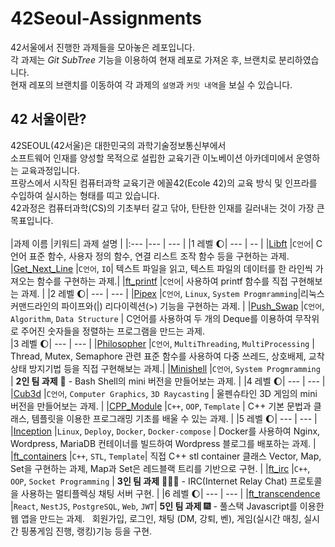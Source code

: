 # 42Seoul-Assignments
42서울에서 진행한 과제들을 모아놓은 레포입니다.   
각 과제는 *Git SubTree* 기능을 이용하여 현재 레포로 가져온 후, 브랜치로 분리하였습니다.   
현재 레포의 브랜치를 이동하여 각 과제의 `설명`과 `커밋 내역`을 보실 수 있습니다.
<br/>
## 42 서울이란?
42SEOUL(42서울)은 대한민국의 과학기술정보통신부에서    
소프트웨어 인재를 양성할 목적으로 설립한 교육기관 이노베이션 아카데미에서 운영하는 교육과정입니다.   
프랑스에서 시작된 컴퓨터과학 교육기관 에꼴42(Ecole 42)의 교육 방식 및 인프라를 수입하여 실시하는 형태를 띠고 있습니다.   
42과정은 컴퓨터과학(CS)의 기초부터 갈고 닦아, 탄탄한 인재를 길러내는 것이 가장 큰 목표입니다.   
<br/>
|과제 이름							|키워드| 과제 설명					|
|:---								|---					| --- |
|1 레벨 :moon:|				---			|			--		|
|[Libft](https://github.com/owel-dev/42Seoul-Assignments/tree/libft)			            |`C언어`| C언어 표준 함수, 사용자 정의 함수, 연결 리스트 조작 함수 등을 구현하는 과제.
|[Get_Next_Line](https://github.com/owel-dev/42Seoul-Assignments/tree/get-next-line)	|`C언어`,  `IO`| 텍스트 파일을 읽고, 텍스트 파일의 데이터를 한 라인씩 가져오는 함수를 구현하는 과제.|
|[ft_printf](https://github.com/owel-dev/42Seoul-Assignments/tree/ft_printf)		      |`C언어`| 사용하여 printf 함수를 직접 구현해보는 과제.   |
|2 레벨 :moon:|			---					|		---			|
|[Pipex](https://github.com/owel-dev/42Seoul-Assignments/tree/pipex)			            |`C언어`,  `Linux`,  `System Progmramming`|리눅스 커맨드라인의 파이프와(\|) 리다이렉션(>) 기능을 구현하는 과제. |
|[Push_Swap](https://github.com/owel-dev/42Seoul-Assignments/tree/push-swap)		      |`C언어`, `Algorithm`,  `Data Structure` | C언어를 사용하여 두 개의 Deque를 이용하여 무작위로 주어진 숫자들을 정렬하는 프로그램을 만드는 과제.   
|3 레벨 :moon:|			---					|		---			|
|[Philosopher](https://github.com/owel-dev/42Seoul-Assignments/tree/philosophers)     |`C언어`,  `MultiThreading`,  `MultiProcessing`	| Thread, Mutex, Semaphore 관련 표준 함수를 사용하여 다중 쓰레드, 상호배제, 교착상태 방지기법 등을 직접 구현해보는 과제.|
|[Minishell](https://github.com/kyoshong/minishell)          |`C언어`,  `System Progmramming` | **2인 팀 과제** 👫 - Bash Shell의 mini 버전을 만들어보는 과제. |
|4 레벨 :moon:|			---					|			---		|
|[Cub3d](https://github.com/owel-dev/42Seoul-Assignments/tree/cub3d)			            |`C언어`,  `Computer Graphics`,  `3D Raycasting`	| 울펜슈타인 3D 게임의 mini 버전을 만들어보는 과제. |
|[CPP_Module](https://github.com/owel-dev/42Seoul-Assignments/tree/cpp-module)	      |`C++`,	 `OOP`,  `Template`	| C++ 기본 문법과 클래스, 템플릿을 이용한 프로그래밍 기초를 배울 수 있는 과제.  | 
|5 레벨 :moon:|		---						|		---			|
|[Inception](https://github.com/owel-dev/42Seoul-Assignments/tree/inception)			    |`Linux`,  `Deploy`,  `Docker`,  `Docker-compose` | Docker를 사용하여 Nginx, Wordpress, MariaDB 컨테이너를 빌드하여 Wordpress 블로그를 배포하는 과제.  |
|[ft_containers](https://github.com/owel-dev/42Seoul-Assignments/tree/ft-containers)	|`C++`,  `STL`,  `Template`| 직접 C++ stl container 클래스 Vector, Map, Set을 구현하는 과제, Map과 Set은 레드블랙 트리를 기반으로 구현. |
|[ft_irc](https://github.com/owel-dev/42Seoul-Assignments/tree/ft-irc)	              |`C++`,  `OOP`,  `Socket Programming` | **3인 팀 과제** 👨‍👧‍👦 - IRC(Internet Relay Chat) 프로토콜을 사용하는 멀티플렉싱 채팅 서버 구현. |
|6 레벨 :moon:|		---					|			---		|
|[ft_transcendence](https://github.com/Hi-Transcendence/ft_transcendence)	|`React`, `NestJS`, `PostgreSQL`, `Web`, `JWT`|  **5인 팀 과제** 🎆 - 풀스택 Javascript를 이용한 웹 앱을 만드는 과제. &nbsp; 회원가입, 로그인, 채팅 (DM, 강퇴, 벤), 게임(실시간 매칭, 실시간 핑퐁게임 진행, 랭킹)기능 등을 구현.  
